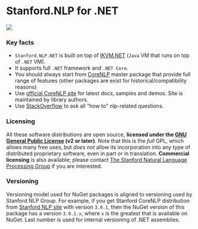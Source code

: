 # Stanford.NLP for .NET

<a href="https://stanfordnlp.github.io/CoreNLP/">
  <img src="https://stanfordnlp.github.io/CoreNLP/assets/images/corenlp-title.png">
</a>

### Key facts

- `Stanford.NLP.NET` is built on top of [IKVM.NET](https://github.com/ikvm-revived/ikvm) (`Java` VM that runs on top of `.NET` VM).
- It supports full `.NET` framework and `.NET Core`.
- You should always start from [CoreNLP](https://www.nuget.org/packages/Stanford.NLP.CoreNLP/) master package that provide full range of features (other packages are exist for historical/compatibility reasons)
- Use [official CoreNLP site](https://stanfordnlp.github.io/CoreNLP/demo.html) for latest docs, samples and demos. Site is maintained by library authors.
- Use [StackOverflow](https://stackoverflow.com/questions/tagged/stanford-nlp) to ask all "how to" nlp-related questions.

### Licensing

All these software distributions are open source, **licensed under the [GNU General Public License](https://github.com/sergey-tihon/Stanford.NLP.NET/blob/master/LICENSE.txt) (v2 or later)**. Note that this is the *full* GPL, which allows many free uses, but *does not* allow its incorporation into any type of distributed proprietary software, even in part or in translation. **Commercial licensing** is also available; please contact [The Stanford Natural Language Processing Group](http://www-nlp.stanford.edu/) if you are interested.

### Versioning

Versioning model used for NuGet packages is aligned to versioning used by Stanford NLP Group. For example, if you get Stanford CoreNLP distribution from [Stanford NLP site](https://nlp.stanford.edu/software/index.shtml) with version `3.9.1`, then the NuGet version of this package has a version `3.9.1.x`, where `x` is the greatest that is available on NuGet. Last number is used for internal versioning of .NET assemblies.